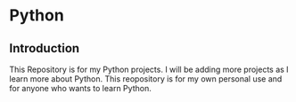 # Python

## Introduction

This Repository is for my Python projects. I will be adding more projects as I learn more about Python.
This reopository is for my own personal use and for anyone who wants to learn Python.
